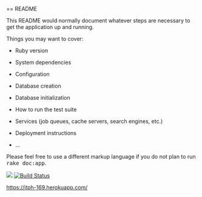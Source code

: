 == README

This README would normally document whatever steps are necessary to get the
application up and running.

Things you may want to cover:

* Ruby version

* System dependencies

* Configuration

* Database creation

* Database initialization

* How to run the test suite

* Services (job queues, cache servers, search engines, etc.)

* Deployment instructions

* ...


Please feel free to use a different markup language if you do not plan to run
<tt>rake doc:app</tt>.

<a href="https://codeclimate.com/github/msmith3/ITPH"><img src="https://codeclimate.com/github/msmith3/ITPH/badges/gpa.svg" /></a>
[![Build Status](https://travis-ci.org/msmith3/ITPH.svg?branch=master)](https://travis-ci.org/msmith3/ITPH)

https://itph-169.herokuapp.com/
